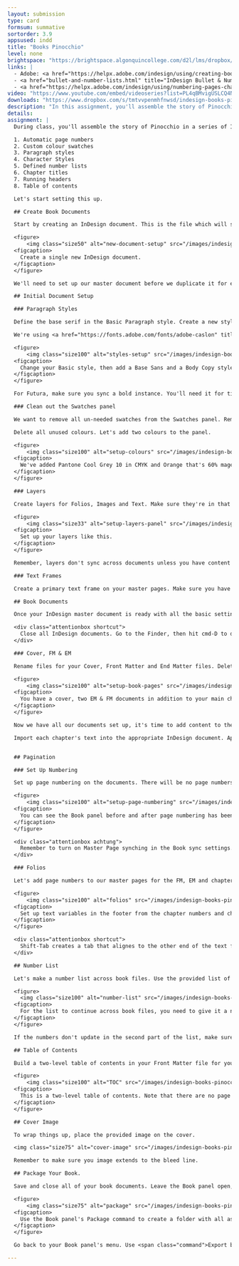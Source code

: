 ```yaml
---
layout: submission
type: card
formsum: summative
sortorder: 3.9
appsused: indd
title: "Books Pinocchio"
level: none
brightspace: "https://brightspace.algonquincollege.com/d2l/lms/dropbox/user/folder_submit_files.d2l?db=120808&grpid=0&isprv=0&bp=0&ou=145571"
links: |
  - Adobe: <a href="https://helpx.adobe.com/indesign/using/creating-book-files.html" title="Adobe: Help, Creating Books in InDesign" target="_blank">Creating Books</a>
  - <a href="bullet-and-number-lists.html" title="InDesign Bullet & Number Lists">About defined lists</a>
  - <a href="https://helpx.adobe.com/indesign/using/numbering-pages-chapters-sections.html" title="InDesign: Numbering Chapters" target="_blank">Numbering Chapters</a>
video: "https://www.youtube.com/embed/videoseries?list=PL4qBMvigUSLCQ4NQ5PzDMzi9Vs8p8aUtG"
downloads: "https://www.dropbox.com/s/tmtvvpenmhfnwsd/indesign-books-pinocchio.zip?dl=1"
description: "In this assignment, you'll assemble the story of Pinocchio in an InDesign book which includes automatic numbering of pages & chapters, a table of contents, running headers, synchronized styles & swatches."
details:
assignment: |
  During class, you'll assemble the story of Pinocchio in a series of InDesign documents which will make up an InDesign book file. It will include a cover, front and end matter documents and the story content. All the features are:

  1. Automatic page numbers
  2. Custom colour swatches
  3. Paragraph styles
  4. Character Styles
  5. Defined number lists
  6. Chapter titles
  7. Running headers
  8. Table of contents

  Let's start setting this up.

  ## Create Book Documents

  Start by creating an InDesign document. This is the file which will serve as the master file from which all the other book files will be based. This is the format:

  <figure>
      <img class="size50" alt="new-document-setup" src="/images/indesign-books-pinocchio/new-document-setup.jpg">
  <figcaption>
    Create a single new InDesign document.
  </figcaption>
  </figure>

  We'll need to set up our master document before we duplicate it for each chapter. Remember, if you leave unwanted content in the panels in this document, it'll be present in all your book files. We don't want that. That's why it's important to plan ahead to build this document properly.

  ## Initial Document Setup

  ### Paragraph Styles

  Define the base serif in the Basic Paragraph style. Create a new style for the Base-Sans paragraph style. Create styles as shown below. Changing their appearance isn't that important for now.

  We're using <a href="https://fonts.adobe.com/fonts/adobe-caslon" title="Adobe Fonts: Adobe Caslon Pro" target="_blank">Adobe Caslon Pro</a> for body copy and <a href="https://fonts.adobe.com/fonts/futura-pt" title="Adobe Fonts: Futura PT" target="_blank">Futura PT</a> for titles. They're both on Adobe Fonts.

  <figure>
      <img class="size100" alt="styles-setup" src="/images/indesign-books-pinocchio/styles-setup.jpg">
  <figcaption>
    Change your Basic style, then add a Base Sans and a Body Copy style.
  </figcaption>
  </figure>

  For Futura, make sure you sync a bold instance. You'll need it for titles and the TOC later on.

  ### Clean out the Swatches panel

  We want to remove all un-needed swatches from the Swatches panel. Remember that book sync is non-destructive. It only adds content across documents, it doesn't remove any. That's why this needs to be done at the outset.

  Delete all unused colours. Let's add two colours to the panel.

  <figure>
      <img class="size100" alt="setup-colours" src="/images/indesign-books-pinocchio/setup-colours.jpg">
  <figcaption>
    We've added Pantone Cool Grey 10 in CMYK and Orange that's 60% magenta and 100% yellow.
  </figcaption>
  </figure>

  ### Layers

  Create layers for Folios, Images and Text. Make sure they're in that order. Folios underneath, then images, and text on top of everything.

  <figure>
      <img class="size33" alt="setup-layers-panel" src="/images/indesign-books-pinocchio/setup-layers-panel.jpg">
  <figcaption>
    Set up your layers like this.
  </figcaption>
  </figure>

  Remember, layers don't sync across documents unless you have content on them on master pages. When the master pages sync, the layers get created.

  ### Text Frames

  Create a primary text frame on your master pages. Make sure you have one on each master. Thread them together on the master. When you import your text in the next steps, hold the Shift key. That will make the text thread onto all the pages. Cool, eh?

  ## Book Documents

  Once your InDesign master document is ready with all the basic settings, we can duplicate it to have a total of seven files. See the image below.

  <div class="attentionbox shortcut">
    Close all InDesign documents. Go to the Finder, then hit cmd-D to duplicate the file until you have seven of them.
  </div>

  ### Cover, FM & EM

  Rename files for your Cover, Front Matter and End Matter files. Delete pages from the files to match the image below. Once all your InDesign documents are created, make a new Book file. Add the documents to the book file.

  <figure>
      <img class="size100" alt="setup-book-pages" src="/images/indesign-books-pinocchio/setup-book-pages.jpg">
  <figcaption>
    You have a cover, two EM & FM documents in addition to your main chapter documents, all in a book file.
  </figcaption>
  </figure>

  Now we have all our documents set up, it's time to add content to them. Remember to keep all book documents open <mark>except for the Cover and the End Matter file</mark>. We don't want them to sync the page numbers. They don't need them.

  Import each chapter's text into the appropriate InDesign document. Apply the Body Copy paragraph style to the text. Style the chapter numbers and chapter titles, too.


  ## Pagination

  ### Set Up Numbering

  Set up page numbering on the documents. There will be no page numbers on the cover document, obviously. We want lower case roman numerals for the Front Matter document, ie: i, ii, iii, iv, etc... There'll be regular arabic numerals for the chapter files of the document. ie: 1, 2, 3, 4, etc...

  <figure>
      <img class="size100" alt="setup-page-numbering" src="/images/indesign-books-pinocchio/setup-page-numbering.jpg">
  <figcaption>
    You can see the Book panel before and after page numbering has been adjusted.
  </figcaption>
  </figure>

  <div class="attentionbox achtung">
    Remember to turn on Master Page synching in the Book sync settings. Option-click on the Sync button to do so.
  </div>

  ### Folios

  Let's add page numbers to our master pages for the FM, EM and chapters. Make sure they're on the Folio layer and on the Master Page. Create a paragraph style for them.

  <figure>
      <img class="size100" alt="folios" src="/images/indesign-books-pinocchio/folios.jpg">
  <figcaption>
    Set up text variables in the footer from the chapter numbers and chapter titles.
  </figcaption>
  </figure>

  <div class="attentionbox shortcut">
    Shift-Tab creates a tab that alignes to the other end of the text frame. Use this in your folio text frame as shown.
  </div>

  ## Number List

  Let's make a number list across book files. Use the provided list of Pinocchio characters. You'll need to create a defined list in Paragraph Styles.

  <figure>
    <img class="size100" alt="number-list" src="/images/indesign-books-pinocchio/number-list.jpg">
  <figcaption>
    For the list to continue across book files, you need to give it a name in its paragraph style.
  </figcaption>
  </figure>

  If the numbers don't update in the second part of the list, make sure you update them from the Book panel's menu.

  ## Table of Contents

  Build a two-level table of contents in your Front Matter file for your document, including all the necessary paragraph styles.

  <figure>
      <img class="size100" alt="TOC" src="/images/indesign-books-pinocchio/toc.jpg">
  <figcaption>
    This is a two-level table of contents. Note that there are no page numbers on the first level entries.
  </figcaption>
  </figure>

  ## Cover Image

  To wrap things up, place the provided image on the cover.

  <img class="size75" alt="cover-image" src="/images/indesign-books-pinocchio/cover-image.jpg">

  Remember to make sure you image extends to the bleed line.

  ## Package Your Book.

  Save and close all of your book documents. Leave the Book panel open, and click the <span class="command">Save Book</span> button. Deselect all the documents in the Book panel. Go to the Book panel menu, then click on <span class="command">Package book for Print...</span>.

  <figure>
      <img class="size75" alt="package" src="/images/indesign-books-pinocchio/package.jpg">
  <figcaption>
    Use the Book panel's Package command to create a folder with all assets.
  </figcaption>
  </figure>

  Go back to your Book panel's menu. Use <span class="command">Export book to PDF</span> to create a PDF file of your book. This will be your second submission on Brightspace.

---
```

